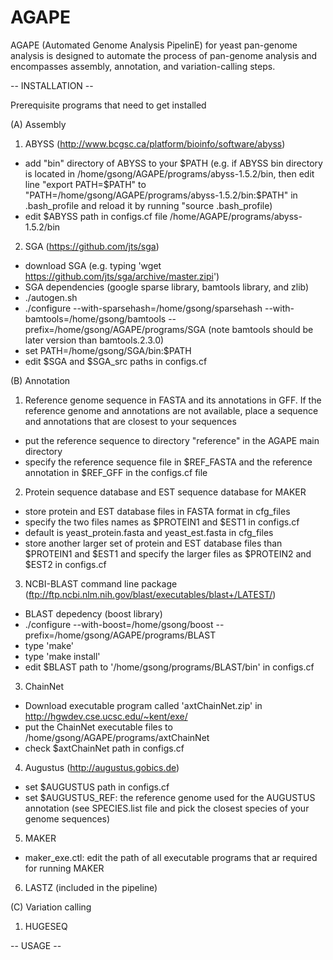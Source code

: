 AGAPE
=====

AGAPE (Automated Genome Analysis PipelinE) for yeast pan-genome analysis is designed to automate the process of pan-genome analysis and encompasses assembly, annotation, and variation-calling steps.

-- INSTALLATION --

Prerequisite programs that need to get installed

(A) Assembly

1. ABYSS (http://www.bcgsc.ca/platform/bioinfo/software/abyss)
  - add "bin" directory of ABYSS to your $PATH
(e.g. if ABYSS bin directory is located in /home/gsong/AGAPE/programs/abyss-1.5.2/bin,
then edit line "export PATH=$PATH" to "PATH=/home/gsong/AGAPE/programs/abyss-1.5.2/bin:$PATH" in .bash_profile and reload it by running "source .bash_profile)
  - edit $ABYSS path in configs.cf file /home/AGAPE/programs/abyss-1.5.2/bin

2. SGA (https://github.com/jts/sga)
  - download SGA (e.g. typing 'wget https://github.com/jts/sga/archive/master.zipi')
  - SGA dependencies (google sparse library, bamtools library, and zlib)
  - ./autogen.sh
  - ./configure --with-sparsehash=/home/gsong/sparsehash --with-bamtools=/home/gsong/bamtools --prefix=/home/gsong/AGAPE/programs/SGA  (note bamtools should be later version than bamtools.2.3.0)
  - set PATH=/home/gsong/SGA/bin:$PATH
  - edit $SGA and $SGA_src paths in configs.cf

(B) Annotation

1. Reference genome sequence in FASTA and its annotations in GFF. If the reference genome and annotations are not available, place a sequence and annotations that are closest to your sequences
  - put the reference sequence to directory "reference" in the AGAPE main
    directory
  - specify the reference sequence file in $REF_FASTA and the reference
    annotation in $REF_GFF in the configs.cf file

2. Protein sequence database and EST sequence database for MAKER
  - store protein and EST database files in FASTA format in cfg_files
  - specify the two files names as $PROTEIN1 and $EST1 in configs.cf
  - default is yeast_protein.fasta and yeast_est.fasta in cfg_files
  - store another larger set of protein and EST database files than $PROTEIN1 and $EST1 and specify the larger files as $PROTEIN2 and $EST2 in configs.cf

3. NCBI-BLAST command line package (ftp://ftp.ncbi.nlm.nih.gov/blast/executables/blast+/LATEST/)
  - BLAST depedency (boost library)
  - ./configure --with-boost=/home/gsong/boost --prefix=/home/gsong/AGAPE/programs/BLAST
  - type 'make'
  - type 'make install'
  - edit $BLAST path to '/home/gsong/programs/BLAST/bin' in configs.cf

3. ChainNet
  - Download executable program called 'axtChainNet.zip' in http://hgwdev.cse.ucsc.edu/~kent/exe/
  - put the ChainNet executable files to /home/gsong/AGAPE/programs/axtChainNet
  - check $axtChainNet path in configs.cf

4. Augustus (http://augustus.gobics.de)
  - set $AUGUSTUS path in configs.cf
  - set $AUGUSTUS_REF: the reference genome used for the AUGUSTUS annotation
    (see SPECIES.list file and pick the closest species of your genome
sequences)

5. MAKER
  - maker_exe.ctl: edit the path of all executable programs that ar required for running MAKER

6. LASTZ (included in the pipeline)

(C) Variation calling

1. HUGESEQ

-- USAGE --

